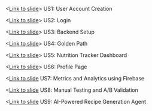 <[Link to slide](https://docs.google.com/presentation/d/1-eqJvyaFsjcQZyahpUcElsfQ9Id_nCzPaJzKrOqXLA0/edit?usp=sharing)> US1: User Account Creation

<[Link to slide](https://docs.google.com/presentation/d/1bPUt-5Ld8vz5NdWF6JhZQIQxbkvbVDxqgOHjo8mOyK8/edit?usp=sharing)> US2: Login

<[Link to slide](https://docs.google.com/presentation/d/1wjUaKkW8TYhXkFqopnhDZxVw-uotdWIvUbJvGPgnoAE/edit?usp=sharing)> US3: Backend Setup

<[Link to slide](https://docs.google.com/presentation/d/1WRRCCZePfPJZkxL3pJpdWjOg9wuGZOdJCIKxOznknbg/edit?usp=sharing)> US4: Golden Path

<[Link to slide](https://docs.google.com/presentation/d/1hVFTum8cRLSwypVGYws4c6WLIS9jvgsdQ9vSnjde9UY/edit?usp=sharing)> US5: Nutrition Tracker Dashboard

<[Link to slide](https://docs.google.com/presentation/d/1ZwpFf3c9a8BB0WxGeq9qlS1RAM7bJOUrqs2M6SZH4WU/edit?usp=sharing)> US6: Profile Page

<[Link to slide](https://docs.google.com/presentation/d/1kk0IWuysRLvpXTD9Wm2LU9-3wjEIaqxPWSg7nE8EPkE/edit?usp=sharing) US7: Metrics and Analytics using Firebase

<[Link to slide](https://docs.google.com/presentation/d/19B1gEMZOgo1NsnN9VDR9s2MfPdTqn7RYXtxjdVwqG8o/edit?usp=sharing) US8: Manual Testing and A/B Validation

<[Link to slide](https://docs.google.com/presentation/d/1HcjLMKTIWNZByv6l7mEtfkINlSk_eYpXCWr0FiHLchQ/edit?usp=sharing) US9: AI-Powered Recipe Generation Agent



